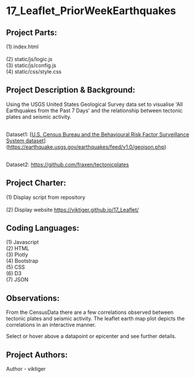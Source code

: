 # 17_Leaflet_PriorWeekEarthquakes

## **Project Parts:**
(1) index.html\
\
(2) static/js/logic.js\
(3) static/js/config.js\
(4) static/css/style.css

## **Project Description & Background:**
Using the USGS United States Geological Survey data set to visualise 'All Earthquakes from the Past 7 Days' and the relationship between tectonic plates and seismic activity.

\
Dataset1: [[U.S. Census Bureau and the Behavioural Risk Factor Surveillance System dataset](https://factfinder.census.gov/faces/nav/jsf/pages/searchresults.xhtml)](https://earthquake.usgs.gov/earthquakes/feed/v1.0/geojson.php)

\
Dataset2: https://github.com/fraxen/tectonicplates

## **Project Charter:**
(1) Display script from repository\
\
(2) Display website https://viktiger.github.io/17_Leaflet/

## **Coding Languages:**
(1) Javascript\
(2) HTML\
(3) Plotly\
(4) Bootstrap\
(5) CSS\
(6) D3\
(7) JSON

## **Observations:**
From the CensusData there are a few correlations observed between tectonic plates and seismic activity. The leaflet earth map plot depicts the correlations in an interactive manner.

Select or hover above a datapoint or epicenter and see further details.

## **Project Authors:**
Author - viktiger
